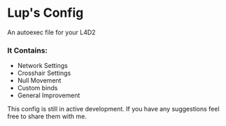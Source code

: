 # Lup's Config

An autoexec file for your L4D2

### It Contains:
* Network Settings
* Crosshair Settings
* Null Movement
* Custom binds
* General Improvement

This config is still in active development. If you have any suggestions feel free to share them with me.
